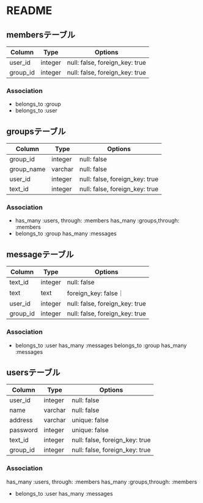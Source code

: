 # README

## membersテーブル

|Column|Type|Options|
|------|----|-------|
|user_id|integer|null: false, foreign_key: true|
|group_id|integer|null: false, foreign_key: true|

### Association
- belongs_to :group
- belongs_to :user

## groupsテーブル

|Column|Type|Options|
|------|----|-------|
|group_id|integer|null: false|
|group_name|varchar|null: false|
|user_id|integer|null: false, foreign_key: true|
|text_id|integer|null: false, foreign_key: true|

### Association
- has_many :users, through: :members
  has_many :groups,through: :members
- belongs_to :group
  has_many :messages

## messageテーブル

|Column|Type|Options|
|------|----|-------|
|text_id|integer|null: false|
|text|text| foreign_key: false｜
|user_id|integer|null: false, foreign_key: true|
|group_id|integer|null: false, foreign_key: true|

### Association
- belongs_to :user
  has_many :messages
  belongs_to :group
  has_many :messages

## usersテーブル

|Column|Type|Options|
|------|----|-------|
|user_id|integer|null: false|
|name|varchar|null: false|
|address|varchar| unique: false|
|password|integer| unique: false|
|text_id|integer|null: false, foreign_key: true|
|group_id|integer|null: false, foreign_key: true|

### Association
  has_many :users, through: :members
  has_many :groups,through: :members
- belongs_to :user
  has_many :messages

